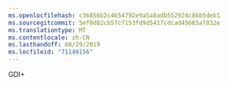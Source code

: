 ```yaml
---
ms.openlocfilehash: c36856b2c4654792e9a5a8adb552924c86b5deb1
ms.sourcegitcommit: 5ef0d02cb57c7153fd9d5417cdcad45665af832e
ms.translationtype: MT
ms.contentlocale: zh-CN
ms.lasthandoff: 08/29/2019
ms.locfileid: "71140156"
---
```

GDI+